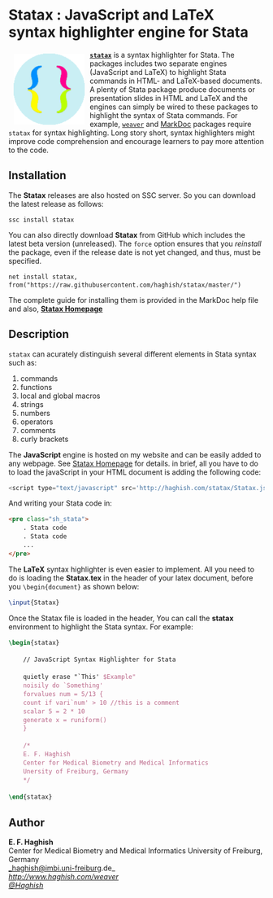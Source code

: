 # Statax : JavaScript and LaTeX syntax highlighter engine for Stata

<a href="http://haghish.com/statax"><img src="./images/Statax.png" align="left" width="140" hspace="10" vspace="6"></a>

[__`statax`__](http://haghish.com/statax) is a syntax highlighter for Stata. The packages includes two separate engines (JavaScript and LaTeX) to highlight Stata commands in HTML- and LaTeX-based documents. A plenty of Stata package produce documents or presentation slides in HTML and LaTeX and the engines can simply be wired to these packages to highlight the syntax of Stata commands. For example, 
[`weaver`](http://haghish.com/weaver) and [MarkDoc](http://haghish.com/markdoc) packages require `statax` for syntax highlighting. 
Long story short, syntax highlighters might improve code comprehension and encourage learners to pay more attention to the 
code. 

Installation
------------

The __Statax__ releases are also hosted on SSC server. So you can download the latest release as follows:

    ssc install statax
    
You can also directly download __Statax__ from GitHub which includes the latest beta version (unreleased). The `force` 
option ensures that you _reinstall_ the package, even if the release date is not yet changed, and thus, must be specified. 
  
    net install statax, from("https://raw.githubusercontent.com/haghish/statax/master/")
    
The complete guide for installing them is provided in the MarkDoc help file and also, 
[__Statax Homepage__ ](http://www.haghish.com/statax/statax.php)


Description
------------

`statax` can acurately distinguish several different elements in Stata syntax such as:

1. commands
2. functions
3. local and global macros
4. strings
4. numbers
5. operators
6. comments
7. curly brackets


The __JavaScript__ engine is hosted on my website and can be easily added to any webpage. 
See [Statax Homepage](http://www.haghish.com/statax/statax.php) for details. in brief, 
all you have to do to load the javaScript in your HTML document is adding the following code:

```js
<script type="text/javascript" src='http://haghish.com/statax/Statax.js'></script>
```

And writing your Stata code in:

```html
<pre class="sh_stata">
	. Stata code
	. Stata code
	...
</pre>
```


The __LaTeX__ syntax highlighter is even easier to implement. All you need to do is loading the __Statax.tex__ in the header of your latex document, before you `\begin{document}` as shown below:

```latex
\input{Statax}
```

Once the Statax file is loaded in the header, You can call the __statax__ environment to highlight the Stata syntax.
For example:

```latex
\begin{statax}
	
	// JavaScript Syntax Highlighter for Stata
	
	quietly erase "`This' $Example"
	noisily do `Something'
	forvalues num = 5/13 {
	count if vari`num' > 10 //this is a comment
	scalar 5 = 2 * 10 
	generate x = runiform()
	}
	
	/*
	E. F. Haghish
	Center for Medical Biometry and Medical Informatics
	Unersity of Freiburg, Germany
	*/

\end{statax}
```
	


 

        
Author
------
  **E. F. Haghish**  
  Center for Medical Biometry and Medical Informatics
  University of Freiburg, Germany      
  _haghish@imbi.uni-freiburg.de_     
  _http://www.haghish.com/weaver_  
  _[@Haghish](https://twitter.com/Haghish)_   
  

    





